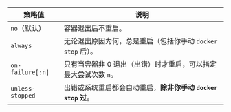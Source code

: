 | 策略值              | 说明                                       |
| ---------------- | ---------------------------------------- |
| `no`（默认）         | 容器退出后不重启。                                |
| `always`         | 无论退出原因为何，总是重启（包括你手动 `docker stop` 后）。    |
| `on-failure[:n]` | 只有当容器非 0 退出（出错）时才重启，可以指定最大尝试次数 `n`。      |
| `unless-stopped` | 出错或系统重启都会自动重启，**除非你手动 `docker stop` 过**。 |